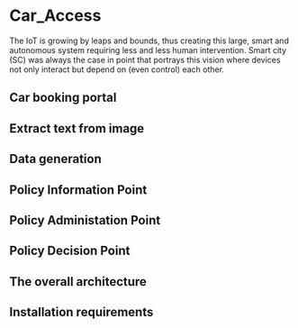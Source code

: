 # Car_Access

The IoT is growing by leaps and bounds, thus creating this large, smart and autonomous system requiring less and less human intervention. Smart city (SC) was always the case in point that portrays this vision where devices not only interact but depend on (even control) each other. 

## Car booking portal

## Extract text from image

## Data generation

## Policy Information Point

## Policy Administation Point

## Policy Decision Point

## The overall architecture

## Installation requirements
